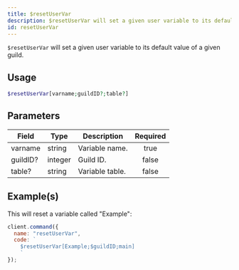 ```yaml
---
title: $resetUserVar
description: $resetUserVar will set a given user variable to its default value of a given guild.
id: resetUserVar
---
```


`$resetUserVar` will set a given user variable to its default value of a given guild.

## Usage

```php
$resetUserVar[varname;guildID?;table?]
```

## Parameters

| Field    | Type    | Description     | Required |
| -------- | ------- | --------------- | :------: |
| varname  | string  | Variable name.  |   true   |
| guildID? | integer | Guild ID.       |  false   |
| table?   | string  | Variable table. |  false   |

## Example(s)

This will reset a variable called "Example":

```javascript
client.command({
  name: "resetUserVar",
  code: `
    $resetUserVar[Example;$guildID;main]
    `
});
```
